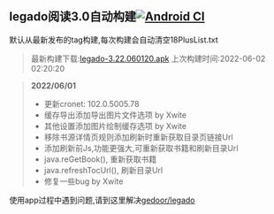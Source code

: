 ## legado阅读3.0自动构建[![Android CI](https://github.com/10bits/gedoor-Build/workflows/Android%20CI/badge.svg)](https://github.com/10bits/gedoor-Build/actions)

默认从最新发布的tag构建,每次构建会自动清空18PlusList.txt

> 最新构建下载:[legado-3.22.060120.apk](https://github.com/crby2333/gedoor-Build/releases/download/legado-3.22.060120/legado-3.22.060120.apk) 上次构建时间:2022-06-02 02:20:20
<!--start-->
> **2022/06/01**
> 
> * 更新cronet: 102.0.5005.78
> * 缓存导出添加导出图片文件选项 by Xwite
> * 其他设置添加图片绘制缓存选项 by Xwite
> * 移除书源详情页规则添加刷新时重新获取目录页链接Url
> * 添加刷新前Js,功能更强大,可重新获取书籍和刷新目录Url
> * java.reGetBook(), 重新获取书籍
> * java.refreshTocUrl(), 刷新目录Url
> * 修复一些bug by Xwite
<!--end-->
  
使用app过程中遇到问题,请到这里解决[gedoor/legado](https://github.com/gedoor/legado/issues)

